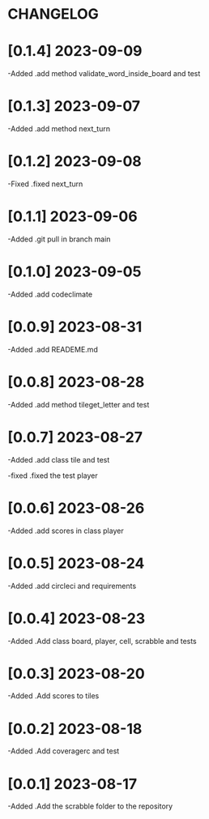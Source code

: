 # CHANGELOG



# [0.1.4] 2023-09-09

-Added
    .add method validate_word_inside_board and test

# [0.1.3] 2023-09-07
    
-Added
    .add method next_turn

# [0.1.2] 2023-09-08

-Fixed
    .fixed next_turn

# [0.1.1] 2023-09-06

-Added
    .git pull in branch main

# [0.1.0] 2023-09-05

-Added
    .add codeclimate

# [0.0.9] 2023-08-31

-Added
    .add READEME.md

# [0.0.8] 2023-08-28

-Added
    .add method tileget_letter and test

# [0.0.7] 2023-08-27

-Added
    .add class tile and test

-fixed
    .fixed the test player

# [0.0.6] 2023-08-26

-Added
    .add scores in class player

# [0.0.5] 2023-08-24

-Added
    .add circleci and requirements

# [0.0.4] 2023-08-23

-Added
    .Add class board, player, cell, scrabble and tests

# [0.0.3] 2023-08-20

-Added
    .Add scores to tiles

# [0.0.2] 2023-08-18

-Added
    .Add coveragerc and test

# [0.0.1] 2023-08-17

-Added
    .Add the scrabble folder to the repository
